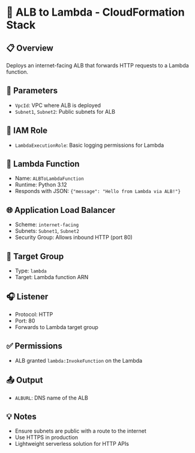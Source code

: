 # 🚀 ALB to Lambda - CloudFormation Stack

## 📋 Overview
Deploys an internet-facing ALB that forwards HTTP requests to a Lambda function.

## 🔧 Parameters
- `VpcId`: VPC where ALB is deployed
- `Subnet1`, `Subnet2`: Public subnets for ALB

## 🔐 IAM Role
- `LambdaExecutionRole`: Basic logging permissions for Lambda

## 🧠 Lambda Function
- Name: `ALBToLambdaFunction`
- Runtime: Python 3.12
- Responds with JSON: `{"message": "Hello from Lambda via ALB!"}`

## 🌐 Application Load Balancer
- Scheme: `internet-facing`
- Subnets: `Subnet1`, `Subnet2`
- Security Group: Allows inbound HTTP (port 80)

## 🎯 Target Group
- Type: `lambda`
- Target: Lambda function ARN

## 🎧 Listener
- Protocol: HTTP
- Port: 80
- Forwards to Lambda target group

## ✅ Permissions
- ALB granted `lambda:InvokeFunction` on the Lambda

## 📤 Output
- `ALBURL`: DNS name of the ALB

## 💡 Notes
- Ensure subnets are public with a route to the internet
- Use HTTPS in production
- Lightweight serverless solution for HTTP APIs
